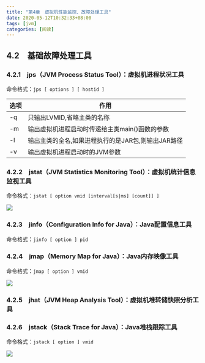 ```yaml
---
title: "第4章　虚拟机性能监控、故障处理工具"
date: 2020-05-12T10:32:33+08:00
tags: [jvm]
categories: [阅读]
---
```


## 4.2　基础故障处理工具
### 4.2.1　jps（JVM Process Status Tool）：虚拟机进程状况工具
命令格式：`jps [ options ] [ hostid ]`

| 选项 | 作用                                               |
| ---- | -------------------------------------------------- |
| -q   | 只输出LVMID,省略主类的名称                         |
| -m   | 输出虚拟机进程启动时传递给主类main()函数的参数     |
| -l   | 输出主类的全名,如果进程执行的是JAR包,则输出JAR路径 |
| -v   | 输出虚拟机进程启动时的JVM参数                      |
### 4.2.2　jstat（JVM Statistics Monitoring Tool）：虚拟机统计信息监视工具
命令格式：`jstat [ option vmid [interval[s|ms] [count]] ]`

![](/images/read/jvm/4-2.jpg)
### 4.2.3　jinfo（Configuration Info for Java）：Java配置信息工具
命令格式：`jinfo [ option ] pid`
### 4.2.4　jmap（Memory Map for Java）：Java内存映像工具
命令格式：`jmap [ option ] vmid`

![](/images/read/jvm/4-3.jpg)
### 4.2.5　jhat（JVM Heap Analysis Tool）：虚拟机堆转储快照分析工具
### 4.2.6　jstack（Stack Trace for Java）：Java堆栈跟踪工具
命令格式：`jstack [ option ] vmid`

![](/images/read/jvm/4-4.jpg)